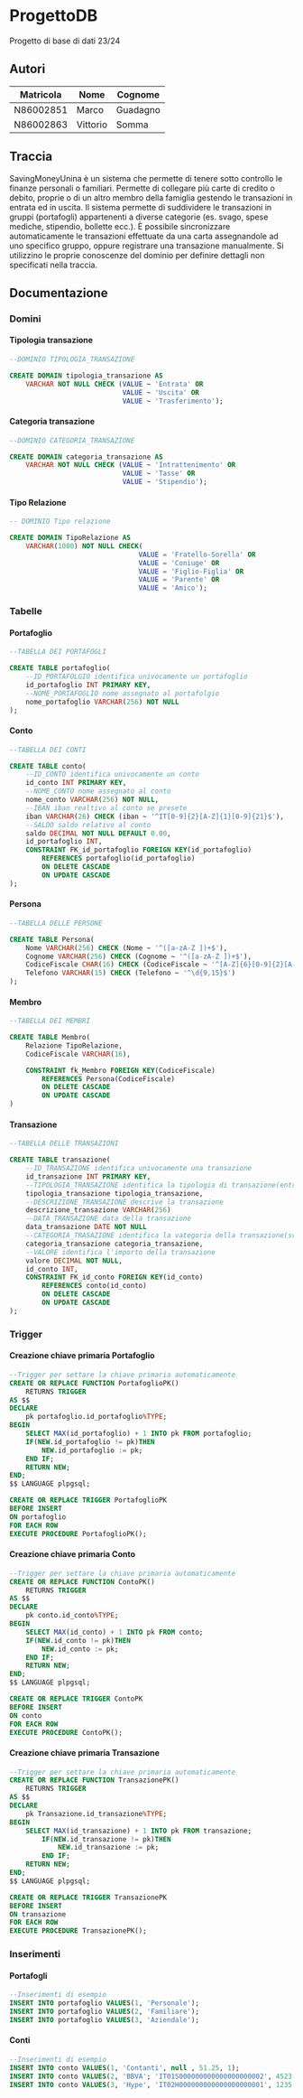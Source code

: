 # ProgettoDB

Progetto di base di dati 23/24

## Autori

|Matricola|Nome|Cognome|
|---------|----|-------|
|N86002851|Marco|Guadagno|
|N86002863|Vittorio|Somma|

## Traccia

SavingMoneyUnina è un sistema che permette di tenere sotto controllo le finanze personali o familiari.
Permette di collegare più carte di credito o debito, proprie o di un altro membro della famiglia gestendo
le transazioni in entrata ed in uscita. Il sistema permette di suddividere le transazioni in gruppi
(portafogli) appartenenti a diverse categorie (es. svago, spese mediche, stipendio, bollette ecc.). È
possibile sincronizzare automaticamente le transazioni effettuate da una carta assegnandole ad uno
specifico gruppo, oppure registrare una transazione manualmente. Si utilizzino le proprie conoscenze
del dominio per definire dettagli non specificati nella traccia.

## Documentazione

### Domini

#### Tipologia transazione

```SQL
--DOMINIO TIPOLOGIA_TRANSAZIONE

CREATE DOMAIN tipologia_transazione AS 
    VARCHAR NOT NULL CHECK (VALUE ~ 'Entrata' OR
                            VALUE ~ 'Uscita' OR
                            VALUE ~ 'Trasferimento');
```

#### Categoria transazione

```SQL
--DOMINIO CATEGORIA_TRANSAZIONE

CREATE DOMAIN categoria_transazione AS 
    VARCHAR NOT NULL CHECK (VALUE ~ 'Intrattenimento' OR
                            VALUE ~ 'Tasse' OR
                            VALUE ~ 'Stipendio');
```

#### Tipo Relazione

```SQL
-- DOMINIO Tipo relazione

CREATE DOMAIN TipoRelazione AS 
    VARCHAR(1000) NOT NULL CHECK(
                                VALUE = 'Fratello-Sorella' OR
                                VALUE = 'Coniuge' OR
                                VALUE = 'Figlio-Figlia' OR
                                VALUE = 'Parente' OR
                                VALUE = 'Amico');
```

### Tabelle

#### Portafoglio

```SQL
--TABELLA DEI PORTAFOGLI

CREATE TABLE portafoglio(
    --ID_PORTAFOLGIO identifica univocamente un portafoglio
    id_portafoglio INT PRIMARY KEY,
    --NOME_PORTAFOGLIO nome assegnato al portafolgio
    nome_portafoglio VARCHAR(256) NOT NULL
);
```

#### Conto

```SQL
--TABELLA DEI CONTI

CREATE TABLE conto(
    --ID_CONTO identifica univocamente un conto
    id_conto INT PRIMARY KEY,
    --NOME_CONTO nome assegnato al conto
    nome_conto VARCHAR(256) NOT NULL,
    --IBAN iban realtivo al conto se presete
    iban VARCHAR(26) CHECK (iban ~ '^IT[0-9]{2}[A-Z]{1}[0-9]{21}$'),
    --SALDO saldo relativo al conto
    saldo DECIMAL NOT NULL DEFAULT 0.00,
    id_portafoglio INT,
    CONSTRAINT FK_id_portafoglio FOREIGN KEY(id_portafoglio)
        REFERENCES portafoglio(id_portafoglio)
        ON DELETE CASCADE
        ON UPDATE CASCADE
);
```

#### Persona

```SQL
--TABELLA DELLE PERSONE

CREATE TABLE Persona(
    Nome VARCHAR(256) CHECK (Nome ~ '^([a-zA-Z ])+$'),
    Cognome VARCHAR(256) CHECK (Cognome ~ '^([a-zA-Z ])+$'),
    CodiceFiscale CHAR(16) CHECK (CodiceFiscale ~ '^[A-Z]{6}[0-9]{2}[A-Z]{1}[0-9]{2}[A-Z]{1}[0-9]{3}[A-Z]{1}$') PRIMARY KEY,
    Telefono VARCHAR(15) CHECK (Telefono ~ '^\d{9,15}$')
);
```

#### Membro

```SQL
--TABELLA DEI MEMBRI

CREATE TABLE Membro(
    Relazione TipoRelazione,
    CodiceFiscale VARCHAR(16),

    CONSTRAINT fk_Membro FOREIGN KEY(CodiceFiscale)
        REFERENCES Persona(CodiceFiscale)
        ON DELETE CASCADE
        ON UPDATE CASCADE
)
```

#### Transazione

```SQL
--TABELLA DELLE TRANSAZIONI

CREATE TABLE transazione(
    --ID_TRANSAZIONE identifica univocamente una transazione
    id_transazione INT PRIMARY KEY,
    --TIPOLOGIA_TRANSAZIONE identifica la tipologia di transazione(entrata/uscita/trasferimento)
    tipologia_transazione tipologia_transazione,
    --DESCRIZIONE_TRANSAZIONE descrive la transazione
    descrizione_transazione VARCHAR(256)
    --DATA_TRANSAZIONE data della transazione
    data_transazione DATE NOT NULL
    --CATEGORIA_TRASAZIONE identifica la vategoria della transazione(svago/tasse/affitto)
    categoria_transazione categoria_transazione,
    --VALORE identifica l'importo della transazione
    valore DECIMAL NOT NULL,
    id_conto INT,
    CONSTRAINT FK_id_conto FOREIGN KEY(id_conto)
        REFERENCES conto(id_conto)
        ON DELETE CASCADE
        ON UPDATE CASCADE
);
```

### Trigger

#### Creazione chiave primaria Portafoglio

```SQL
--Trigger per settare la chiave primaria automaticamente
CREATE OR REPLACE FUNCTION PortafoglioPK()
    RETURNS TRIGGER
AS $$
DECLARE
    pk portafoglio.id_portafoglio%TYPE;
BEGIN
    SELECT MAX(id_portafoglio) + 1 INTO pk FROM portafoglio;
    IF(NEW.id_portafoglio != pk)THEN
        NEW.id_portafoglio := pk;
    END IF;
    RETURN NEW;
END;
$$ LANGUAGE plpgsql;

CREATE OR REPLACE TRIGGER PortafoglioPK
BEFORE INSERT
ON portafoglio
FOR EACH ROW
EXECUTE PROCEDURE PortafoglioPK();
```

#### Creazione chiave primaria Conto

```SQL
--Trigger per settare la chiave primaria automaticamente
CREATE OR REPLACE FUNCTION ContoPK()
    RETURNS TRIGGER
AS $$
DECLARE
    pk conto.id_conto%TYPE;
BEGIN
    SELECT MAX(id_conto) + 1 INTO pk FROM conto;
    IF(NEW.id_conto != pk)THEN
        NEW.id_conto := pk;
    END IF;
    RETURN NEW;
END;
$$ LANGUAGE plpgsql;

CREATE OR REPLACE TRIGGER ContoPK
BEFORE INSERT
ON conto
FOR EACH ROW
EXECUTE PROCEDURE ContoPK();
```

#### Creazione chiave primaria Transazione

```SQL
--Trigger per settare la chiave primaria automaticamente
CREATE OR REPLACE FUNCTION TransazionePK()
    RETURNS TRIGGER
AS $$
DECLARE
    pk Transazione.id_transazione%TYPE;
BEGIN
    SELECT MAX(id_transazione) + 1 INTO pk FROM transazione;
        IF(NEW.id_transazione != pk)THEN
            NEW.id_transazione := pk;
        END IF;
    RETURN NEW;
END;
$$ LANGUAGE plpgsql;

CREATE OR REPLACE TRIGGER TransazionePK
BEFORE INSERT
ON transazione
FOR EACH ROW
EXECUTE PROCEDURE TransazionePK();
```

### Inserimenti

#### Portafogli

```SQL
--Inserimenti di esempio
INSERT INTO portafoglio VALUES(1, 'Personale');
INSERT INTO portafoglio VALUES(2, 'Familiare');
INSERT INTO portafoglio VALUES(3, 'Aziendale');
```

#### Conti

```SQL
--Inserimenti di esempio
INSERT INTO conto VALUES(1, 'Contanti', null , 51.25, 1);
INSERT INTO conto VALUES(2, 'BBVA'; 'IT01S000000000000000000002', 4523.89, 1);
INSERT INTO conto VALUES(3, 'Hype', 'IT02H000000000000000000001', 1235.22, 1);
```
